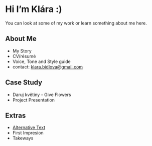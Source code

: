# Hi I’m Klára :)

You can look at some of my work or learn something about me here.

## About Me

- My Story
- CV/résumé
- Voice, Tone and Style guide
- contact: klara.bidlova@gmail.com

## Case Study

- Daruj květiny - Give Flowers
- Project Presentation

## Extras

- [Alternative Text](01-alternative-text)
- First Impresion 
- Takeways
